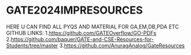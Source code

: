 # GATE2024IMPRESOURCES
HERE U CAN FIND ALL PYQS AND MATERIAL FOR GA,EM,DB,PDA ETC
GITHUB LINKS:
1.https://github.com/GATEOverflow/GO-PDFs
2.https://github.com/baquer/GATE-and-CSE-Resources-for-Students/tree/master
3.https://github.com/AnuragAnalog/GateResources
